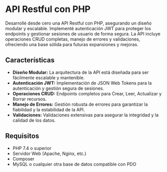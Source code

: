 # API Restful con PHP

Desarrollé desde cero una API Restful con PHP, asegurando un diseño modular y escalable. Implementé autenticación JWT para proteger los endpoints y gestionar sesiones de usuario de forma segura.
La API incluye operaciones CRUD completas, manejo de errores y validaciones, ofreciendo una base sólida para futuras expansiones y mejoras.

## Características

- **Diseño Modular:** La arquitectura de la API está diseñada para ser fácilmente escalable y mantenible.
- **Autenticación JWT:** Implementación de JSON Web Tokens para la autenticación y gestión segura de sesiones.
- **Operaciones CRUD:** Endpoints completos para Crear, Leer, Actualizar y Borrar recursos.
- **Manejo de Errores:** Gestión robusta de errores para garantizar la fiabilidad y la estabilidad de la API.
- **Validaciones:** Validaciones extensivas para asegurar la integridad y la calidad de los datos.

## Requisitos

- PHP 7.4 o superior
- Servidor Web (Apache, Nginx, etc.)
- Composer
- MySQL o cualquier otra base de datos compatible con PDO
